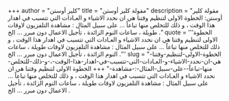 +++
author = "كلير أوستن"
title = "مقولة كلير أوستن"
description = "مقولة كلير أوستن: الخطوة الاولى لتنظيم وقتنا هي ان نحدد الاشياء و العـادات التي تتسبب في اهدار هذا الوقت ، و ذلك للتخلص منها تباعاً ... على سبيل المثال : مشاهدة التلفزيون لاوقات طويلة ، ساعات النوم الزائدة ، تأجيل الاعمال دون مبرر ... الخ ."
quote = '''الخطوة الاولى لتنظيم وقتنا هي ان نحدد الاشياء و العـادات التي تتسبب في اهدار هذا الوقت ، و ذلك للتخلص منها تباعاً ... على سبيل المثال : مشاهدة التلفزيون لاوقات طويلة ، ساعات النوم الزائدة ، تأجيل الاعمال دون مبرر ... الخ .'''
slug = "الخطوة-الاولى-لتنظيم-وقتنا-هي-ان-نحدد-الاشياء-و-العـادات-التي-تتسبب-في-اهدار-هذا-الوقت-،-و-ذلك-للتخلص-منها-تباعاً--على-سبيل-المثال-:-مشاهدة-"
+++
الخطوة الاولى لتنظيم وقتنا هي ان نحدد الاشياء و العـادات التي تتسبب في اهدار هذا الوقت ، و ذلك للتخلص منها تباعاً ... على سبيل المثال : مشاهدة التلفزيون لاوقات طويلة ، ساعات النوم الزائدة ، تأجيل الاعمال دون مبرر ... الخ .
